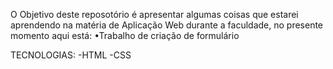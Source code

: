 O Objetivo deste reposotório é apresentar algumas coisas que estarei aprendendo na matéria de Aplicação Web durante a faculdade, no presente momento aqui está:
   •Trabalho de criação de formulário
   
   
   TECNOLOGIAS:
   -HTML
   -CSS